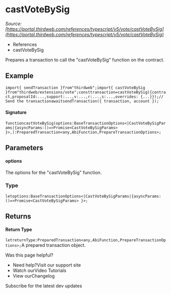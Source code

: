 # castVoteBySig

*Source: [https://portal.thirdweb.com/references/typescript/v5/vote/castVoteBySig](https://portal.thirdweb.com/references/typescript/v5/vote/castVoteBySig)*

* References
* castVoteBySig

Prepares a transaction to call the "castVoteBySig" function on the contract.

## Example

`import{ sendTransaction }from"thirdweb";import{ castVoteBySig }from"thirdweb/extensions/vote";consttransaction=castVoteBySig({contract,proposalId:...,support:...,v:...,r:...,s:...,overrides: {...}});// Send the transactionawaitsendTransaction({ transaction, account });`
#### Signature

`functioncastVoteBySig(options:BaseTransactionOptions<|CastVoteBySigParams|{asyncParams:()=>Promise<CastVoteBySigParams> }>,):PreparedTransaction<any,AbiFunction,PrepareTransactionOptions>;`
## Parameters

#### options

The options for the "castVoteBySig" function.

### Type

`letoptions:BaseTransactionOptions<|CastVoteBySigParams|{asyncParams:()=>Promise<CastVoteBySigParams> }>;`
## Returns

#### Return Type

`letreturnType:PreparedTransaction<any,AbiFunction,PrepareTransactionOptions>;`A prepared transaction object.

Was this page helpful?

* Need help?Visit our support site
* Watch ourVideo Tutorials
* View ourChangelog

Subscribe for the latest dev updates

